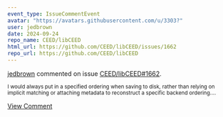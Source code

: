 ```yaml
---
event_type: IssueCommentEvent
avatar: "https://avatars.githubusercontent.com/u/3303?"
user: jedbrown
date: 2024-09-24
repo_name: CEED/libCEED
html_url: https://github.com/CEED/libCEED/issues/1662
repo_url: https://github.com/CEED/libCEED
---
```


<a href='https://github.com/jedbrown' target='_blank'>jedbrown</a> commented on issue <a href='https://github.com/CEED/libCEED/issues/1662' target='_blank'>CEED/libCEED#1662</a>.

<small>I would always put in a specified ordering when saving to disk, rather than relying on implicit matching or attaching metadata to reconstruct a specific backend ordering....</small>

<a href='https://github.com/CEED/libCEED/issues/1662' target='_blank'>View Comment</a>